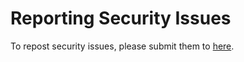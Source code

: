 # Reporting Security Issues

To repost security issues, please submit them to [here](admin-page-framework@michaeluno.jp).
